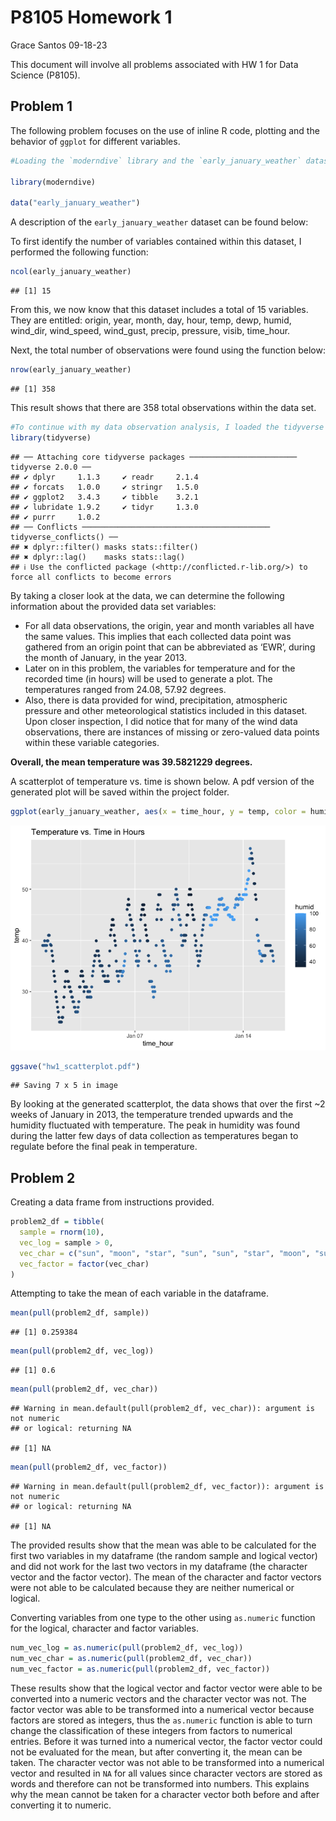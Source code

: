 P8105 Homework 1
================
Grace Santos
09-18-23

This document will involve all problems associated with HW 1 for Data
Science (P8105).

## Problem 1

The following problem focuses on the use of inline R code, plotting and
the behavior of `ggplot` for different variables.

``` r
#Loading the `moderndive` library and the `early_january_weather` datasets

library(moderndive)

data("early_january_weather")
```

A description of the `early_january_weather` dataset can be found below:

To first identify the number of variables contained within this dataset,
I performed the following function:

``` r
ncol(early_january_weather)
```

    ## [1] 15

From this, we now know that this dataset includes a total of 15
variables. They are entitled: origin, year, month, day, hour, temp,
dewp, humid, wind_dir, wind_speed, wind_gust, precip, pressure, visib,
time_hour.

Next, the total number of observations were found using the function
below:

``` r
nrow(early_january_weather)
```

    ## [1] 358

This result shows that there are 358 total observations within the data
set.

``` r
#To continue with my data observation analysis, I loaded the tidyverse library in order to pull information about different variables and eventually plot the given data as well. 
library(tidyverse)
```

    ## ── Attaching core tidyverse packages ──────────────────────── tidyverse 2.0.0 ──
    ## ✔ dplyr     1.1.3     ✔ readr     2.1.4
    ## ✔ forcats   1.0.0     ✔ stringr   1.5.0
    ## ✔ ggplot2   3.4.3     ✔ tibble    3.2.1
    ## ✔ lubridate 1.9.2     ✔ tidyr     1.3.0
    ## ✔ purrr     1.0.2     
    ## ── Conflicts ────────────────────────────────────────── tidyverse_conflicts() ──
    ## ✖ dplyr::filter() masks stats::filter()
    ## ✖ dplyr::lag()    masks stats::lag()
    ## ℹ Use the conflicted package (<http://conflicted.r-lib.org/>) to force all conflicts to become errors

By taking a closer look at the data, we can determine the following
information about the provided data set variables:

- For all data observations, the origin, year and month variables all
  have the same values. This implies that each collected data point was
  gathered from an origin point that can be abbreviated as ‘EWR’, during
  the month of January, in the year 2013.
- Later on in this problem, the variables for temperature and for the
  recorded time (in hours) will be used to generate a plot. The
  temperatures ranged from 24.08, 57.92 degrees.
- Also, there is data provided for wind, precipitation, atmospheric
  pressure and other meteorological statistics included in this dataset.
  Upon closer inspection, I did notice that for many of the wind data
  observations, there are instances of missing or zero-valued data
  points within these variable categories.

**Overall, the mean temperature was 39.5821229 degrees.**

A scatterplot of temperature vs. time is shown below. A pdf version of
the generated plot will be saved within the project folder.

``` r
ggplot(early_january_weather, aes(x = time_hour, y = temp, color = humid)) + geom_point()+ ggtitle("Temperature vs. Time in Hours")
```

![](p8105_hw1_gvs2113_files/figure-gfm/plot-1.png)<!-- -->

``` r
ggsave("hw1_scatterplot.pdf")
```

    ## Saving 7 x 5 in image

By looking at the generated scatterplot, the data shows that over the
first ~2 weeks of January in 2013, the temperature trended upwards and
the humidity fluctuated with temperature. The peak in humidity was found
during the latter few days of data collection as temperatures began to
regulate before the final peak in temperature.

## Problem 2

Creating a data frame from instructions provided.

``` r
problem2_df = tibble(
  sample = rnorm(10),
  vec_log = sample > 0,
  vec_char = c("sun", "moon", "star", "sun", "sun", "star", "moon", "sun", "star", "moon"),
  vec_factor = factor(vec_char) 
)
```

Attempting to take the mean of each variable in the dataframe.

``` r
mean(pull(problem2_df, sample))
```

    ## [1] 0.259384

``` r
mean(pull(problem2_df, vec_log))
```

    ## [1] 0.6

``` r
mean(pull(problem2_df, vec_char))
```

    ## Warning in mean.default(pull(problem2_df, vec_char)): argument is not numeric
    ## or logical: returning NA

    ## [1] NA

``` r
mean(pull(problem2_df, vec_factor))
```

    ## Warning in mean.default(pull(problem2_df, vec_factor)): argument is not numeric
    ## or logical: returning NA

    ## [1] NA

The provided results show that the mean was able to be calculated for
the first two variables in my dataframe (the random sample and logical
vector) and did not work for the last two vectors in my dataframe (the
character vector and the factor vector). The mean of the character and
factor vectors were not able to be calculated because they are neither
numerical or logical.

Converting variables from one type to the other using `as.numeric`
function for the logical, character and factor variables.

``` r
num_vec_log = as.numeric(pull(problem2_df, vec_log))
num_vec_char = as.numeric(pull(problem2_df, vec_char))
num_vec_factor = as.numeric(pull(problem2_df, vec_factor))
```

These results show that the logical vector and factor vector were able
to be converted into a numeric vectors and the character vector was not.
The factor vector was able to be transformed into a numerical vector
because factors are stored as integers, thus the `as.numeric` function
is able to turn change the classification of these integers from factors
to numerical entries. Before it was turned into a numerical vector, the
factor vector could not be evaluated for the mean, but after converting
it, the mean can be taken. The character vector was not able to be
transformed into a numerical vector and resulted in `NA` for all values
since character vectors are stored as words and therefore can not be
transformed into numbers. This explains why the mean cannot be taken for
a character vector both before and after converting it to numeric.
